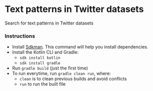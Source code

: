 # Text patterns in Twitter datasets

Search for text patterns in Twitter datasets


### Instructions

* Install [Sdkman](http://sdkman.io/). This command will help you install dependencies.
* Install the Kotlin CLI and Gradle:
  * `sdk install kotlin`
  * `sdk install gradle`
* Run `gradle build` (just the first time)
* To run everytime, run `gradle clean run`, where:
  * `clean` is to clean previous builds and avoid conflicts
  * `run` to run the built file
